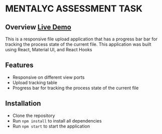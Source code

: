 # MENTALYC ASSESSMENT TASK

## Overview [Live Demo](https://mentalyc-nkwo.netlify.app/)

This is a responsive file upload application that has a progress bar bar for tracking the process state of the current file.
This application was built using React, Material UI, and React Hooks

## Features

- Responsive on different view ports
- Upload tracking table
- Progress bar for tracking the process state of the current file

## Installation

- Clone the repository
- Run `npm install` to install all dependencies
- Run `npm start` to start the application
